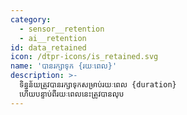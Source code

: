```yaml
---
category:
  - sensor__retention
  - ai__retention
id: data_retained
icon: /dtpr-icons/is_retained.svg
name: 'បានរក្សាទុក {រយៈពេល}'
description: >-
  ទិន្នន័យត្រូវបានរក្សាទុកសម្រាប់រយៈពេល {duration}
  ហើយបន្ទាប់ពីរយៈពេលនេះត្រូវបានលុប
---
```


